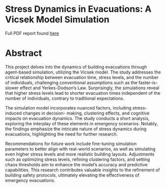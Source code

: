 # Stress Dynamics in Evacuations: A Vicsek Model Simulation

Full PDF report found [here](./FFR120__Project_Report.pdf)

# Abstract

This project delves into the dynamics of building evacuations through agent-based simulation,
utilizing the Vicsek model. The study addresses the critical relationship between evacuation time,
stress levels, and the number of individuals, challenging conventional assumptions such as the
faster-is-slower effect and Yerkes-Dodson’s Law. Surprisingly, the simulations reveal that higher
stress levels lead to shorter evacuation times independent of the number of individuals, contrary to
traditional expectations.

The simulation model incorporates nuanced factors, including stress-induced changes in decision-
making, clustering effects, and cognitive impacts on evacuation dynamics. The study conducts
a short analysis, exploring the interplay of these elements in emergency scenarios. Notably, the
findings emphasize the intricate nature of stress dynamics during evacuations, highlighting the
need for further research.

Recommendations for future work include fine-tuning simulation parameters to better align
with real-world scenarios, as well as simulating even higher stress levels and more realistic building
layouts. Adjustments such as optimizing stress levels, refining clustering factors, and setting
chaos thresholds aim to enhance the model’s accuracy and predictive capabilities. This research
contributes valuable insights to the refinement of building safety protocols, ultimately elevating the
effectiveness of emergency evacuations.
